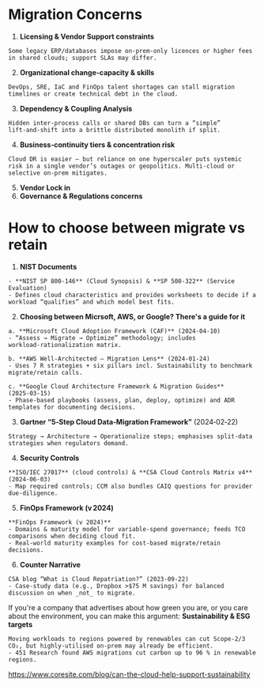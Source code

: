 # Migration Concerns
1. **Licensing & Vendor Support constraints**
```
Some legacy ERP/databases impose on‑prem‑only licences or higher fees in shared clouds; support SLAs may differ.
```
2. **Organizational change-capacity & skills**
```
DevOps, SRE, IaC and FinOps talent shortages can stall migration timelines or create technical debt in the cloud.
```
3. **Dependency & Coupling Analysis**
```
Hidden inter‑process calls or shared DBs can turn a “simple” lift‑and‑shift into a brittle distributed monolith if split.
```
4. **Business‑continuity tiers & concentration risk**
```
Cloud DR is easier – but reliance on one hyperscaler puts systemic risk in a single vendor’s outages or geopolitics. Multi‑cloud or selective on‑prem mitigates.
```
5. **Vendor Lock in**
6. **Governance & Regulations concerns**


# How to choose between migrate vs retain
1. **NIST Documents**
```
- **NIST SP 800‑146** (Cloud Synopsis) & **SP 500‑322** (Service Evaluation)
- Defines cloud characteristics and provides worksheets to decide if a workload “qualifies” and which model best fits.
```
2. **Choosing between Micrsoft, AWS, or Google? There's a guide for it**
```
a. **Microsoft Cloud Adoption Framework (CAF)** (2024‑04‑10)
- “Assess → Migrate → Optimize” methodology; includes workload‑rationalization matrix.

b. **AWS Well‑Architected – Migration Lens** (2024‑01‑24)
- Uses 7 R strategies + six pillars incl. Sustainability to benchmark migrate/retain calls.

c. **Google Cloud Architecture Framework & Migration Guides** (2025‑03‑15)
- Phase‑based playbooks (assess, plan, deploy, optimize) and ADR templates for documenting decisions.
```
3. **Gartner “5‑Step Cloud Data‑Migration Framework”** (2024‑02‑22)
``` 
Strategy → Architecture → Operationalize steps; emphasises split‑data strategies when regulators demand.
```
4. **Security Controls**
```
**ISO/IEC 27017** (cloud controls) & **CSA Cloud Controls Matrix v4** (2024‑06‑03)
- Map required controls; CCM also bundles CAIQ questions for provider due‑diligence.
```
5. **FinOps Framework (v 2024)**
```
**FinOps Framework (v 2024)**
- Domains & maturity model for variable‑spend governance; feeds TCO comparisons when deciding cloud fit.
- Real‑world maturity examples for cost‑based migrate/retain decisions.
```
6. **Counter Narrative**
```
CSA blog “What is Cloud Repatriation?” (2023‑09‑22)
- Case‑study data (e.g., Dropbox >$75 M savings) for balanced discussion on when _not_ to migrate.
```

If you're a company that advertises about how green you are, or you care about the environment, you can make this argument: **Sustainability & ESG targets**
```
Moving workloads to regions powered by renewables can cut Scope‑2/3 CO₂, but highly‑utilised on‑prem may already be efficient.
- 451 Research found AWS migrations cut carbon up to 96 % in renewable regions.
```
https://www.coresite.com/blog/can-the-cloud-help-support-sustainability